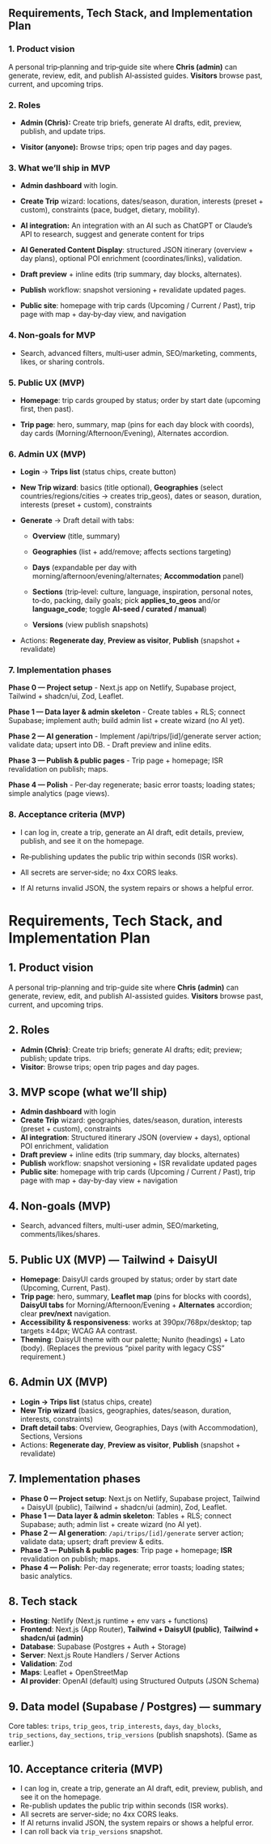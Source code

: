 

## Requirements, Tech Stack, and Implementation Plan

### 1\. Product vision

A personal trip‑planning and trip‑guide site where **Chris (admin)** can generate, review, edit, and publish AI‑assisted guides. **Visitors** browse past, current, and upcoming trips.

### 2\. Roles

* **Admin (Chris):** Create trip briefs, generate AI drafts, edit, preview, publish, and update trips.

* **Visitor (anyone):** Browse trips; open trip pages and day pages.

### 3\. What we’ll ship in MVP

* **Admin dashboard** with login.

* **Create Trip** wizard: locations, dates/season, duration, interests (preset \+ custom), constraints (pace, budget, dietary, mobility).

* **AI integration:** An integration with an AI such as ChatGPT or Claude’s API to research, suggest and generate content for trips

* **AI Generated Content Display**: structured JSON itinerary (overview \+ day plans), optional POI enrichment (coordinates/links), validation.

* **Draft preview** \+ inline edits (trip summary, day blocks, alternates).

* **Publish** workflow: snapshot versioning \+ revalidate updated pages.

* **Public site**: homepage with trip cards (Upcoming / Current / Past), trip page with map \+ day‑by‑day view, and navigation

### 4\. Non‑goals for MVP

* Search, advanced filters, multi‑user admin, SEO/marketing, comments, likes, or sharing controls.


### 5\. Public UX (MVP)

* **Homepage**: trip cards grouped by status; order by start date (upcoming first, then past).

* **Trip page**: hero, summary, map (pins for each day block with coords), day cards (Morning/Afternoon/Evening), Alternates accordion.

### 6\. Admin UX (MVP)

* **Login** → **Trips list** (status chips, create button)

* **New Trip wizard**: basics (title optional), **Geographies** (select countries/regions/cities → creates trip\_geos), dates or season, duration, interests (preset \+ custom), constraints

* **Generate** → Draft detail with tabs:

  * **Overview** (title, summary)

  * **Geographies** (list \+ add/remove; affects sections targeting)

  * **Days** (expandable per day with morning/afternoon/evening/alternates; **Accommodation** panel)

  * **Sections** (trip‑level: culture, language, inspiration, personal notes, to‑do, packing, daily goals; pick **applies\_to\_geos** and/or **language\_code**; toggle **AI‑seed / curated / manual**)

  * **Versions** (view publish snapshots)

* Actions: **Regenerate day**, **Preview as visitor**, **Publish** (snapshot \+ revalidate)

### 7\. Implementation phases

**Phase 0 — Project setup** \- Next.js app on Netlify, Supabase project, Tailwind \+ shadcn/ui, Zod, Leaflet.

**Phase 1 — Data layer & admin skeleton** \- Create tables \+ RLS; connect Supabase; implement auth; build admin list \+ create wizard (no AI yet).

**Phase 2 — AI generation** \- Implement /api/trips/\[id\]/generate server action; validate data; upsert into DB. \- Draft preview and inline edits.

**Phase 3 — Publish & public pages** \- Trip page \+ homepage; ISR revalidation on publish; maps.

**Phase 4 — Polish** \- Per‑day regenerate; basic error toasts; loading states; simple analytics (page views).

### 8\. Acceptance criteria (MVP)

* I can log in, create a trip, generate an AI draft, edit details, preview, publish, and see it on the homepage.

* Re‑publishing updates the public trip within seconds (ISR works).

* All secrets are server‑side; no 4xx CORS leaks.

* If AI returns invalid JSON, the system repairs or shows a helpful error.

# Requirements, Tech Stack, and Implementation Plan

## 1. Product vision
A personal trip-planning and trip-guide site where **Chris (admin)** can generate, review, edit, and publish AI-assisted guides. **Visitors** browse past, current, and upcoming trips. 

## 2. Roles
- **Admin (Chris)**: Create trip briefs; generate AI drafts; edit; preview; publish; update trips.
- **Visitor**: Browse trips; open trip pages and day pages. 

## 3. MVP scope (what we’ll ship)
- **Admin dashboard** with login
- **Create Trip** wizard: geographies, dates/season, duration, interests (preset + custom), constraints
- **AI integration**: Structured itinerary JSON (overview + days), optional POI enrichment, validation
- **Draft preview** + inline edits (trip summary, day blocks, alternates)
- **Publish** workflow: snapshot versioning + ISR revalidate updated pages
- **Public site**: homepage with trip cards (Upcoming / Current / Past), trip page with map + day-by-day view + navigation 

## 4. Non-goals (MVP)
- Search, advanced filters, multi-user admin, SEO/marketing, comments/likes/shares. 

## 5. Public UX (MVP) — Tailwind + DaisyUI
- **Homepage**: DaisyUI cards grouped by status; order by start date (Upcoming, Current, Past).
- **Trip page**: hero, summary, **Leaflet map** (pins for blocks with coords), **DaisyUI tabs** for Morning/Afternoon/Evening + **Alternates** accordion; clear **prev/next** navigation.
- **Accessibility & responsiveness**: works at 390px/768px/desktop; tap targets ≥44px; WCAG AA contrast.
- **Theming**: DaisyUI theme with our palette; Nunito (headings) + Lato (body). (Replaces the previous “pixel parity with legacy CSS” requirement.) 

## 6. Admin UX (MVP)
- **Login → Trips list** (status chips, create)
- **New Trip wizard** (basics, geographies, dates/season, duration, interests, constraints)
- **Draft detail tabs**: Overview, Geographies, Days (with Accommodation), Sections, Versions
- Actions: **Regenerate day**, **Preview as visitor**, **Publish** (snapshot + revalidate) 

## 7. Implementation phases
- **Phase 0 — Project setup**: Next.js on Netlify, Supabase project, Tailwind + DaisyUI (public), Tailwind + shadcn/ui (admin), Zod, Leaflet.
- **Phase 1 — Data layer & admin skeleton**: Tables + RLS; connect Supabase; auth; admin list + create wizard (no AI yet).
- **Phase 2 — AI generation**: `/api/trips/[id]/generate` server action; validate data; upsert; draft preview & edits.
- **Phase 3 — Publish & public pages**: Trip page + homepage; **ISR** revalidation on publish; maps.
- **Phase 4 — Polish**: Per-day regenerate; error toasts; loading states; basic analytics. 

## 8. Tech stack
- **Hosting**: Netlify (Next.js runtime + env vars + functions)
- **Frontend**: Next.js (App Router), **Tailwind + DaisyUI (public)**, **Tailwind + shadcn/ui (admin)**
- **Database**: Supabase (Postgres + Auth + Storage)
- **Server**: Next.js Route Handlers / Server Actions
- **Validation**: Zod
- **Maps**: Leaflet + OpenStreetMap
- **AI provider**: OpenAI (default) using Structured Outputs (JSON Schema) 

## 9. Data model (Supabase / Postgres) — summary
Core tables: `trips`, `trip_geos`, `trip_interests`, `days`, `day_blocks`, `trip_sections`, `day_sections`, `trip_versions` (publish snapshots). (Same as earlier.) 

## 10. Acceptance criteria (MVP)
- I can log in, create a trip, generate an AI draft, edit, preview, publish, and see it on the homepage.
- Re-publish updates the public trip within seconds (ISR works).
- All secrets are server-side; no 4xx CORS leaks.
- If AI returns invalid JSON, the system repairs or shows a helpful error.
- I can roll back via `trip_versions` snapshot. 
